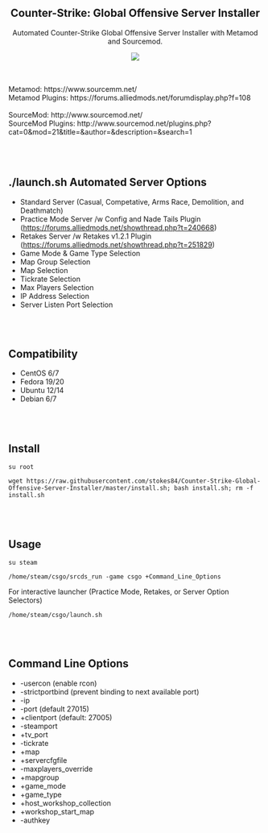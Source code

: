 <h2 align='center'>Counter-Strike: Global Offensive Server Installer</h2>

<p align='center'>Automated Counter-Strike Global Offensive Server Installer with Metamod and Sourcemod.</p>

<p align='center'><img src="http://drive.google.com/uc?export=view&id=0B53_UHGqg56QV2R1cVBqYVlvYzA"></p>
<br><br>
Metamod: https://www.sourcemm.net/
<br>
Metamod Plugins: https://forums.alliedmods.net/forumdisplay.php?f=108
<br><br>
SourceMod: http://www.sourcemod.net/
<br>
SourceMod Plugins: http://www.sourcemod.net/plugins.php?cat=0&mod=21&title=&author=&description=&search=1

<br><br>
./launch.sh Automated Server Options
------------------------------------
+ Standard Server (Casual, Competative, Arms Race, Demolition, and Deathmatch)
+ Practice Mode Server /w Config and Nade Tails Plugin (https://forums.alliedmods.net/showthread.php?t=240668)
+ Retakes Server /w Retakes v1.2.1 Plugin (https://forums.alliedmods.net/showthread.php?t=251829)
+ Game Mode & Game Type Selection
+ Map Group Selection
+ Map Selection
+ Tickrate Selection
+ Max Players Selection
+ IP Address Selection
+ Server Listen Port Selection

<br><br>

Compatibility
-------------
+ CentOS 6/7
+ Fedora 19/20
+ Ubuntu 12/14
+ Debian 6/7

<br><br>

Install
-------
```
su root
```
```
wget https://raw.githubusercontent.com/stokes84/Counter-Strike-Global-Offensive-Server-Installer/master/install.sh; bash install.sh; rm -f install.sh
```

<br><br>

Usage
-----
```
su steam
```
```
/home/steam/csgo/srcds_run -game csgo +Command_Line_Options
```
For interactive launcher (Practice Mode, Retakes, or Server Option Selectors)
```
/home/steam/csgo/launch.sh
```

<br><br>

Command Line Options
--------------------
+ -usercon (enable rcon)
+ -strictportbind (prevent binding to next available port)
+ -ip
+ -port (default 27015)
+ +clientport (default: 27005)
+ -steamport
+ +tv_port
+ -tickrate
+ +map
+ +servercfgfile
+ -maxplayers_override
+ +mapgroup
+ +game_mode
+ +game_type
+ +host_workshop_collection 
+ +workshop_start_map 
+ -authkey
